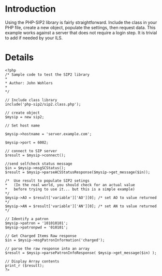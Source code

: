 # Introduction #

Using the PHP-SIP2 library is fairly straightforward.  Include the class in your PHP file, create a new object, populate the settings, then request data.  This example works against a server that does not require a login step. It is trivial to add if needed by your ILS.


# Details #

```
<?php
/* Sample code to test the SIP2 library
*
* Author: John Wohlers 
*
*/

// Include class library 
include('php-sip2/sip2.class.php');

// create object
$mysip = new sip2;

// Set host name

$mysip->hostname = 'server.example.com';

$mysip->port = 6002;

// connect to SIP server 
$result = $mysip->connect();

//send selfcheck status message
$in = $mysip->msgSCStatus();
$result = $mysip->parseACSStatusResponse($mysip->get_message($in));

/*  Use result to populate SIP2 setings 
*   (In the real world, you should check for an actual value 
*   before trying to use it... but this is a simple example)
*/
$mysip->AO = $result['variable']['AO'][0]; /* set AO to value returned */
$mysip->AN = $result['variable']['AN'][0]; /* set AN to value returned */

// Identify a patron
$mysip->patron = '101010101';
$mysip->patronpwd = '010101';

// Get Charged Items Raw response
$in = $mysip->msgPatronInformation('charged');

// parse the raw response into an array
$result = $mysip->parsePatronInfoResponse( $mysip->get_message($in) );

// Display Array contents
print_r ($result);
?>
```